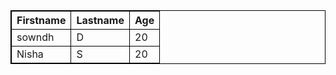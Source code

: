 <!DOCTYPE html>
<html>
<head>
    <style>
        table,
        th,
        td {
            border: 1px solid black;
        }
    </style>
</head>
<body>
    <table style="width:100%">
        <tr>
            <th>Firstname</th>
            <th>Lastname</th>
            <th>Age</th>
        </tr>
        <tr>
            <td>sowndh</td>
            <td>D</td>
            <td>20</td>
        </tr>
        <tr>
            <td>Nisha</td>
            <td>S</td>
            <td>20</td>
        </tr>
         </table>
</body>
</html>
